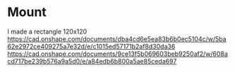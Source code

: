 # Mount
I made a rectangle 120x120
https://cad.onshape.com/documents/dba4cd6e5ea83b6b0ec5104c/w/5ba62e2972ce409275a7e32d/e/c1015ed57171b2af8d30da36
https://cad.onshape.com/documents/9ce13f5b069603beb9250af2/w/608acd717be239b576a9a5d0/e/a84edb6b800a5ae85ceda697
